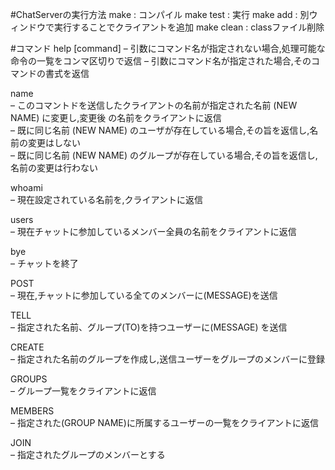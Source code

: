 #ChatServerの実行方法
make : コンパイル
make test : 実行
make add : 別ウィンドウで実行することでクライアントを追加
make clean : classファイル削除

#コマンド
help [command]
– 引数にコマンド名が指定されない場合,処理可能な命令の一覧をコンマ区切りで返信
– 引数にコマンド名が指定された場合,そのコマンドの書式を返信

name <NEW NAME>  
– このコマントドを送信したクライアントの名前が指定された名前 (NEW NAME) に変更し,変更後 の名前をクライアントに返信  
– 既に同じ名前 (NEW NAME) のユーザが存在している場合,その旨を返信し,名前の変更はしない  
– 既に同じ名前 (NEW NAME) のグループが存在している場合,その旨を返信し,名前の変更は行わない

whoami  
– 現在設定されている名前を,クライアントに返信

users  
– 現在チャットに参加しているメンバー全員の名前をクライアントに返信

bye  
– チャットを終了

POST <MESSAGE>  
– 現在,チャットに参加している全てのメンバーに(MESSAGE)を送信

TELL <TO> <MESSAGE>  
– 指定された名前、グループ(TO)を持つユーザーに(MESSAGE) を送信

CREATE <GROUP NAME>  
– 指定された名前のグループを作成し,送信ユーザーをグループのメンバーに登録

GROUPS  
– グループ一覧をクライアントに返信

MEMBERS <GROUP NAME>  
– 指定された(GROUP NAME)に所属するユーザーの一覧をクライアントに返信

JOIN <GROUP NAME>  
– 指定されたグループのメンバーとする
